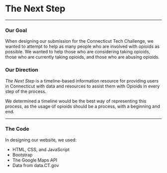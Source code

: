# The Next Step
___
### Our Goal
When designing our submission for the Connecticut Tech Challenge, we wanted to attempt to help as many people who are involved with opioids as possible. We wanted to help those who are considering taking opioids, those who are currently taking opioids, and those who are abusing opioids.
### Our Direction
_The Next Step_ is a timeline-based information resource for providing users in Connecticut with data and resources to assist them with Opioids in every step of the process. 

We determined a timeline would be the best way of representing this process, as the usage of opioids should be a process, with a beginning and end.
___
### The Code
In designing our website, we used:
* HTML, CSS, and JavaScript
* Bootstrap
* The Google Maps API
* Data from data.CT.gov
